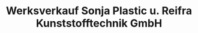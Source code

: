 ---
title: "Werksverkauf Sonja Plastic u. Reifra Kunststofftechnik GmbH"
url: /annaberg-buchholz/werksverkauf-sonja-plastic-u-reifra-kunststofftechnik-gmbh/
shop: Allgemein
---